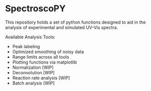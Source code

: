 # SpectroscoPY

This repository holds a set of python functions designed to aid in the analysis of experimental and simulated UV-Vis spectra.

Available Analysis Tools:
* Peak labeling
* Optimized smoothing of noisy data
* Range limits across all tools
* Plotting functions via matplotlib
* Normalization [WIP]
* Deconvolution [WIP]
* Reaction rate analysis [WIP]
* Batch analysis [WIP]
